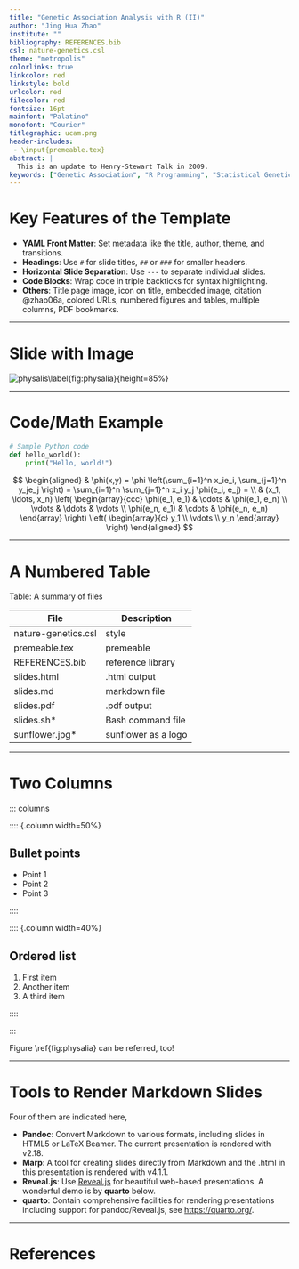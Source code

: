 ```yaml
---
title: "Genetic Association Analysis with R (II)"
author: "Jing Hua Zhao"
institute: ""
bibliography: REFERENCES.bib
csl: nature-genetics.csl
theme: "metropolis"
colorlinks: true
linkcolor: red
linkstyle: bold
urlcolor: red
filecolor: red
fontsize: 16pt
mainfont: "Palatino"
monofont: "Courier"
titlegraphic: ucam.png
header-includes:
 - \input{premeable.tex}
abstract: |
  This is an update to Henry-Stewart Talk in 2009.
keywords: ["Genetic Association", "R Programming", "Statistical Genetics", "GWAS"]
---
```


# Key Features of the Template

- **YAML Front Matter**: Set metadata like the title, author, theme, and transitions.
- **Headings**: Use `#` for slide titles, `##` or `###` for smaller headers.
- **Horizontal Slide Separation**: Use `---` to separate individual slides.
- **Code Blocks**: Wrap code in triple backticks for syntax highlighting.
- **Others**: Title page image, icon on title, embedded image, citation @zhao06a, colored URLs, numbered figures and tables, multiple columns, PDF bookmarks.

---

# Slide with Image

![physalis\label{fig:physalia}](https://animaldiversity.org/collections/contributors/Grzimek_inverts/Hydrozoa/Physalia_physalis_polyp/medium.jpg){height=85%}

---

# Code/Math Example

```python
# Sample Python code
def hello_world():
    print("Hello, world!")
```

$$
\begin{aligned}
  & \phi(x,y) = \phi \left(\sum_{i=1}^n x_ie_i, \sum_{j=1}^n y_je_j \right)
  = \sum_{i=1}^n \sum_{j=1}^n x_i y_j \phi(e_i, e_j) = \\
  & (x_1, \ldots, x_n) \left( \begin{array}{ccc}
      \phi(e_1, e_1) & \cdots & \phi(e_1, e_n) \\
      \vdots & \ddots & \vdots \\
      \phi(e_n, e_1) & \cdots & \phi(e_n, e_n)
    \end{array} \right)
  \left( \begin{array}{c}
      y_1 \\
      \vdots \\
      y_n
    \end{array} \right)
\end{aligned}
$$

---

# A Numbered Table

Table: A summary of files

File | Description
-----|-----------------------------
nature-genetics.csl | style
premeable.tex | premeable
REFERENCES.bib | reference library
slides.html | .html output
slides.md | markdown file
slides.pdf | .pdf output
slides.sh* | Bash command file
sunflower.jpg* | sunflower as a logo

---

# Two Columns

::: columns

:::: {.column width=50%}

## Bullet points

- Point 1
- Point 2
- Point 3

::::

:::: {.column width=40%}

## Ordered list

1. First item
2. Another item
3. A third item

::::

:::

Figure \ref{fig:physalia} can be referred, too!

---

# Tools to Render Markdown Slides

Four of them are indicated here,

- **Pandoc**: Convert Markdown to various formats, including slides in HTML5 or LaTeX Beamer. The current presentation is rendered with v2.18.
- **Marp**: A tool for creating slides directly from Markdown and the .html in this presentation is rendered with v4.1.1.
- **Reveal.js**: Use [Reveal.js](https://revealjs.com/) for beautiful web-based presentations. A wonderful demo is by **quarto** below.
- **quarto**: Contain comprehensive facilities for rendering presentations including support for pandoc/Reveal.js, see <https://quarto.org/>.

---

# References
